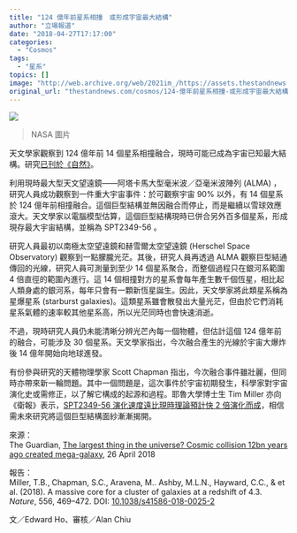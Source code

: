 ```yaml
---
title: "124 億年前星系相撞　或形成宇宙最大結構"
author: "立場報道"
date: "2018-04-27T17:17:00"
categories:
  - "Cosmos"
tags:
  - "星系"
topics: []
image: "http://web.archive.org/web/2021im_/https://assets.thestandnews.com/media/photos/SOLAR_XXJ9Z.png"
original_url: "thestandnews.com/cosmos/124-億年前星系相撞-或形成宇宙最大結構"
---
```

![](http://web.archive.org/web/2021im_/https://assets.thestandnews.com/media/photos/SOLAR_XXJ9Z.png)
> NASA 圖片

天文學家觀察到 124 億年前 14 個星系相撞融合，現時可能已成為宇宙已知最大結構。研究[已刊於《自然》](http://web.archive.org/web/20211229100659/http://www.nature.com/articles/s41586-018-0025-2)。

利用現時最大型天文望遠鏡——阿塔卡馬大型毫米波／亞毫米波陣列 (ALMA) ，研究人員成功觀察到一件重大宇宙事件：於可觀察宇宙 90% 以外，有 14 個星系於 124 億年前相撞融合。這個巨型結構並無因融合而停止，而是繼續以雪球效應滾大。天文學家以電腦模型估算，這個巨型結構現時已併合另外百多個星系，形成現存最大宇宙結構，並稱為 SPT2349-56 。

研究人員最初以南極太空望遠鏡和赫雪爾太空望遠鏡 (Herschel Space Observatory) 觀察到一點朦朧光茫。其後，研究人員再透過 ALMA 觀察巨型結通傳回的光線，研究人員可測量到至少 14 個星系聚合，而整個過程只在銀河系範圍 4 倍直徑的範圍內進行。這 14 個相撞對方的星系會每年產生數千個恆星，相比起人類身處的銀河系，每年只會有一顆新恆星誕生。因此，天文學家將此類星系稱為星爆星系 (starburst galaxies)。這類星系雖會散發出大量光茫，但由於它們消耗星系氣體的速率較其他星系高，所以光茫同時也會快速消逝。

不過，現時研究人員仍未能清晰分辨光芒內每一個物體，但估計這個 124 億年前的融合，可能涉及 30 個星系。天文學家指出，今次融合產生的光線於宇宙大爆炸後 14 億年開始向地球進發。

有份參與研究的天體物理學家 Scott Chapman 指出，今次融合事件雖壯麗，但同時亦帶來新一輪問題。其中一個問題是，這次事件於宇宙初期發生，科學家對宇宙演化史或需修正，以了解它構成的起源和過程。耶魯大學博士生 Tim Miller 亦向《衛報》表示，[SPT2349-56 演化速度遠比現時理論預計快 2 倍演化而成](http://web.archive.org/web/20211229100659/https://www.theguardian.com/science/2018/apr/25/the-largest-thing-in-the-universe-cosmic-collision-12bn-years-ago-created-mega-galaxy)，相信需未來研究將這個巨型結構面紗漸漸揭開。 

來源：  
The Guardian, [The largest thing in the universe? Cosmic collision 12bn years ago created mega-galaxy](http://web.archive.org/web/20211229100659/https://www.theguardian.com/science/2018/apr/25/the-largest-thing-in-the-universe-cosmic-collision-12bn-years-ago-created-mega-galaxy), 26 April 2018

報告：  
Miller, T.B., Chapman, S.C., Aravena, M.. Ashby, M.L.N., Hayward, C.C., & et al. (2018). A massive core for a cluster of galaxies at a redshift of 4.3. _Nature_, 556, 469–472. DOI: [10.1038/s41586-018-0025-2](http://web.archive.org/web/20211229100659/https://www.nature.com/articles/s41586-018-0025-2)

文／Edward Ho、審核／Alan Chiu